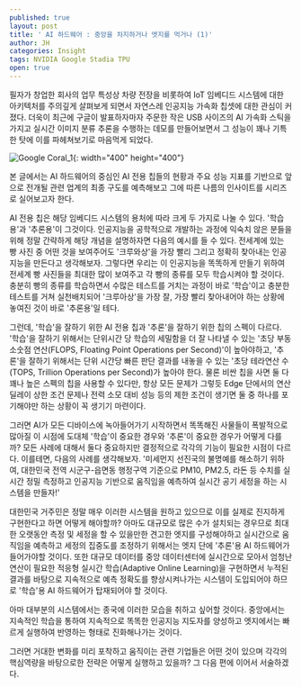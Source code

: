 ```yaml
---
published: true
layout: post
title: ' AI 하드웨어 : 중앙을 차지하거나 엣지를 먹거나 (1)'
author: JH
categories: Insight
tags: NVIDIA Google Stadia TPU
open: true
---
```


필자가 창업한 회사의 업무 특성상 차량 전장을 비롯하여 IoT 임베디드 시스템에 대한 아키텍처를 주의깊게 살펴보게 되면서 자연스레 인공지능 가속화 칩셋에 대한 관심이 커졌다. 더욱이 최근에 구글이 발표하자마자 주문한 작은 USB 사이즈의 AI 가속화 스틱을 가지고 실시간 이미지 분류 추론을 수행하는 데모를 만들어보면서 그 성능이 꽤나 기특한 탓에 이를 파헤쳐보기로 마음먹게 되었다.

![Google Coral_1]({{site.baseurl}}/images/coral_1.JPG){: width="400" height="400"}


본 글에서는 AI 하드웨어의 중심인 AI 전용 칩들의 현황과 주요 성능 지표를 기반으로 앞으로 전개될 관련 업계의 최종 구도를 예측해보고 그에 따른 나름의 인사이트를 시리즈로 실어보고자 한다. 

AI 전용 칩은 해당 임베디드 시스템의 용처에 따라 크게 두 가지로 나눌 수 있다. '학습용'과 '추론용'이 그것이다. 인공지능을 공학적으로 개발하는 과정에 익숙치 않은 분들을 위해 정말 간략하게 해당 개념을 설명하자면 다음의 예시를 들 수 있다. 전세계에 있는 빵 사진 중 어떤 것을 보여주어도 '크루와상'을 가장 빨리 그리고 정확히 찾아내는 인공지능을 만든다고 생각해보자. 그렇다면 우리는 이 인공지능을 똑똑하게 만들기 위하여 전세계 빵 사진들을 최대한 많이 보여주고 각 빵의 종류를 모두 학습시켜야 할 것이다. 충분히 빵의 종류를 학습하면서 수많은 테스트를 거치는 과정이 바로 '학습'이고 충분한 테스트를 거쳐 실천배치되어 '크루아상'을 가장 잘, 가장 빨리 찾아내어야 하는 상황에 놓여진 것이 바로 '추론용'일 테다.

그런데, '학습'을 잘하기 위한 AI 전용 칩과 '추론'을 잘하기 위한 칩의 스펙이 다르다. '학습'을 잘하기 위해서는 단위시간 당 학습의 세밀함을 더 잘 나타낼 수 있는 '초당 부동소숫점 연산(FLOPS, Floating Point Operations per Second)'이 높아야하고, '추론'을 잘하기 위해서는 단위 시간당 빠른 판단 결과를 내놓을 수 있는 '초당 테라연산 수(TOPS, Trillion Operations per Second)가 높아야 한다. 물론 비싼 칩을 사면 둘 다 꽤나 높은 스펙의 칩을 사용할 수 있다만, 항상 모든 문제가 그렇듯 Edge 단에서의 연산 딜레이 상한 조건 문제나 전력 소모 대비 성능 등의 제한 조건이 생기면 둘 중 하나를 포기해야만 하는 상황이 꼭 생기기 마련이다.

그러면 AI가 모든 디바이스에 녹아들어가기 시작하면서 똑똑해진 사물들이 폭발적으로 많아질 이 시점에 도대체 '학습'이 중요한 경우와 '추론'이 중요한 경우가 어떻게 다를까? 모든 사례에 대해서 둘다 중요하지만 결정적으로 각각의 기능이 필요한 시점이 다르다. 이를테면, 다음의 사례를 생각해보자. '미세먼지 선진국의 불명예를 해소하기 위하여, 대한민국 전역 시군구-읍면동 행정구역 기준으로 PM10, PM2.5, 라돈 등 수치를 실시간 정밀 측정하고 인공지능 기반으로 움직임을 예측하여 실시간 공기 세정을 하는 시스템을 만들자!'

대한민국 거주민은 정말 매우 이러한 시스템을 원하고 있으므로 이를 실제로 진지하게 구현한다고 하면 어떻게 해야할까? 아마도 대규모로 많은 수가 설치되는 경우므로 최대한 오랫동안 측정 및 세정을 할 수 있을만한 견고한 엣지를 구성해야하고 실시간으로 움직임을 예측하고 세정의 집중도를 조정하기 위해서는 엣지 단에 '추론'용 AI 하드웨어가 들어가야할 것이다. 또한 대규모 데이터를 중앙 데이터센터에 실시간으로 모아서 엄청난 연산이 필요한 적응형 실시간 학습(Adaptive Online Learning)을 구현하면서 누적된 결과를 바탕으로 지속적으로 예측 정확도를 향상시켜나가는 시스템이 도입되어야 하므로 '학습'용 AI 하드웨어가 탑재되어야 할 것이다.

아마 대부분의 시스템에서는 종국에 이러한 모습을 취하고 싶어할 것이다. 중앙에서는 지속적인 학습을 통하여 지속적으로 똑똑한 인공지능 지도자를 양성하고 엣지에서는 빠르게 실행하여 반영하는 형태로 진화해나가는 것이다. 

그러면 거대한 변화를 미리 포착하고 움직이는 관련 기업들은 어떤 것이 있으며 각각의 핵심역량을 바탕으로한 전략은 어떻게 실행하고 있을까? 그 다음 편에 이어서 서술하겠다.



